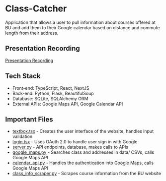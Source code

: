# Class-Catcher
Application that allows a user to pull information about courses offered at BU and add them to their Google calendar based on distance and commute length from their address.
## Presentation Recording
[Presentation Recording](https://youtu.be/U-xNm0Z-5AQ)

## Tech Stack
- Front-end: TypeScript, React, NextJS
- Back-end: Python, Flask, BeautifulSoup
- Database: SQLite, SQLAlchemy ORM
- External APIs: Google Maps API, Google Calendar API


## Important Files
- [textbox.tsx](class-catcher-frontend/src/app/textbox.tsx) - Creates the user interface of the website, handles input validation
- [login.tsx](class-catcher-frontend/src/app/login.tsx) - Uses OAuth 2.0 to handle user sign in with Google
- [server.py](class-catcher-backend/server.py) - API endpoints, database, makes calls to APIs
- [google_maps.py](class-catcher-backend/google_maps.py) - Searches class and addresses in data/ CSVs, calls Google Maps API
- [calendar_api.py](class-catcher-backend/calendar_api.py) - Handles the authentication into Google Maps, calls Google Maps API
- [class_info_scraper.py](class-catcher-backend/class_info_scraper.py) - Scrapes course information from the BU website
